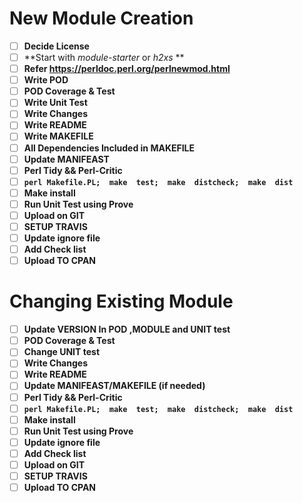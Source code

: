 # New Module Creation
- [ ] **Decide License**
- [ ] **Start with  _module-starter_  or  _h2xs_ **
- [ ] **Refer https://perldoc.perl.org/perlnewmod.html**
- [ ] **Write POD**
- [ ] **POD Coverage & Test**
- [ ] **Write Unit Test**
- [ ] **Write Changes**
- [ ] **Write README**
- [ ] **Write MAKEFILE**
- [ ] **All Dependencies Included in MAKEFILE**
- [ ] **Update MANIFEAST**
- [ ] **Perl Tidy && Perl-Critic**
- [ ] **`perl Makefile.PL;  make  test;  make  distcheck;  make  dist`**
- [ ] **Make install**  
- [ ] **Run Unit Test using Prove**
- [ ] **Upload on GIT**
- [ ] **SETUP TRAVIS**
- [ ] **Update ignore file**
- [ ] **Add Check list**
- [ ] **Upload TO CPAN**

# Changing Existing Module
- [ ] **Update VERSION In POD ,MODULE and UNIT test**
- [ ] **POD Coverage & Test**
- [ ] **Change UNIT test**
- [ ] **Write Changes**
- [ ] **Write README**
- [ ] **Update MANIFEAST/MAKEFILE (if needed)**
- [ ] **Perl Tidy && Perl-Critic**
- [ ] **`perl Makefile.PL;  make  test;  make  distcheck;  make  dist`**
- [ ] **Make install**
- [ ] **Run Unit Test using Prove**
- [ ] **Update ignore file**
- [ ] **Add Check list**
- [ ] **Upload on GIT**
- [ ] **SETUP TRAVIS**
- [ ] **Upload TO CPAN**
